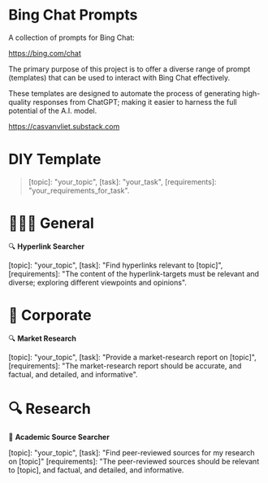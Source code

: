 # Bing Chat Prompts

A collection of prompts for Bing Chat: 

https://bing.com/chat

The primary purpose of this project is to offer a diverse range of prompt (templates) that can be used to interact with Bing Chat effectively.

These templates are designed to automate the process of generating high-quality responses from ChatGPT; making it easier to harness the full potential of the A.I. model.

https://casvanvliet.substack.com

# DIY Template

> [topic]: "your_topic", [task]: "your_task", [requirements]: "your_requirements_for_task".

# 👩🏻‍💻 General

🔍 **Hyperlink Searcher**

[topic]: "your_topic", [task]: "Find hyperlinks relevant to [topic]", [requirements]: "The content of the hyperlink-targets must be relevant and diverse; exploring different viewpoints and opinions".

# 👔 Corporate 

🔍 **Market Research** 

[topic]: "your_topic", [task]: "Provide a market-research report on [topic]", [requirements]: "The market-research report should be accurate, and factual, and detailed, and informative".

# 🔍 Research 

📖 **Academic Source Searcher**

[topic]: "your_topic", [task]: "Find peer-reviewed sources for my research on [topic]" [requirements]: "The peer-reviewed sources should be relevant to [topic], and factual, and detailed, and informative.

